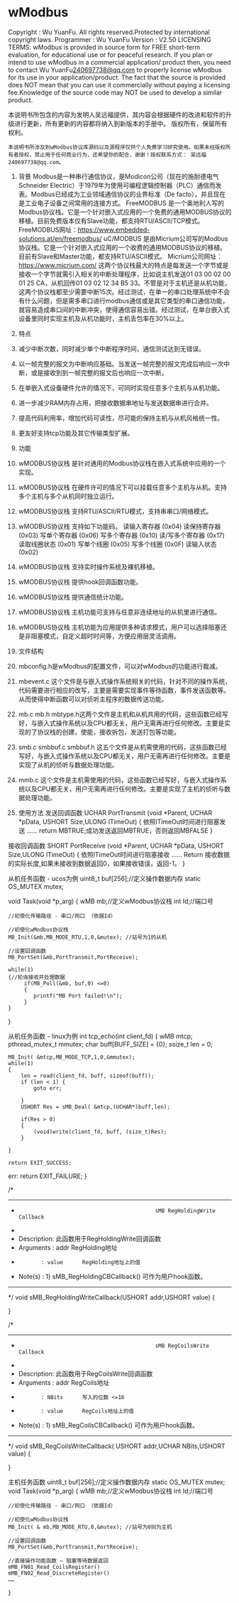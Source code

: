 # wModbus
Copyright   : Wu YuanFu. All rights reserved.Protected by international copyright laws.
Programmer  : Wu YuanFu
Version     : V2.50
LICENSING TERMS:
wModbus is provided in source form for FREE short-term evaluation, for educational use or for peaceful research.  If you plan or intend to use wModbus in a commercial application/ product then, you need to contact Wu YuanFu<240697738@qq.com> to properly license wModbus for its use in your application/product. The fact that the source is provided does NOT mean that you can use it commercially without paying a licensing fee.Knowledge of the source code may NOT be used to develop a similar product.

本说明书所包含的内容为发明人吴远福提供，其内容会根据硬件的改进和软件的升级进行更新，所有更新的内容都将纳入到新版本的手册中。
版权所有，保留所有权利。

	本说明书所涉及到wModbus协议库源码以及源程序仅供个人免费学习研究使用。如果未经版权所有者授权，禁止用于任何商业行为，还希望你的配合，谢谢！授权联系方式： 吴远福 240697738@qq.com。

1.	背景
Modbus是一种串行通信协议，是Modicon公司（现在的施耐德电气 Schneider Electric）于1979年为使用可编程逻辑控制器（PLC）通信而发表。Modbus已经成为工业领域通信协议的业界标准（De facto），并且现在是工业电子设备之间常用的连接方式。
FreeMODBUS 是一个奥地利人写的Modbus协议栈。它是一个针对嵌入式应用的一个免费的通用MODBUS协议的移植。目前免费版本仅有Slave功能，都支持RTU/ASCII/TCP模式。
FreeMODBUS网址：https://www.embedded-solutions.at/en/freemodbus/
uC/MODBUS 是由Micrium公司写的Modbus协议栈。它是一个针对嵌入式应用的一个收费的通用MODBUS协议的移植。目前有Slave和Master功能，都支持RTU/ASCII模式。
Micrium公司网址：https://www.micrium.com/
这两个协议栈最大的特点是每发送一个字节或是接收一个字节就需引入相关的中断处理程序，比如说主机发送01 03 00 02 00 01 25 CA，从机回传01 03 02 12 34 B5 33。不管是对于主机还是从机功能，这两个协议栈都至少需要中断15次。经过测试，在单一的串口处理系统中不会有什么问题，但是需多串口进行modbus通信或是其它类型的串口通信功能，就容易造成串口间的中断冲突，使得通信容易出错。经过测试，在单台嵌入式设备里同时实现主机及从机功能时，主机丢包率在30%以上。

2.	特点
1.	减少中断次数，同时减少单个中断程序时间，通信测试达到无错误。
2.	以一帧完整的报文为中断响应基础。当发送一帧完整的报文完成后响应一次中断，或是接收到到一帧完整的报文后也响应一次中断。
3.	在单嵌入式设备硬件允许的情况下，可同时实现任意多个主机与从机功能。
4.	进一步减少RAM内存占用，把接收数据串地址与发送数据串进行合并。
5.	提高代码利用率，增加代码可读性，尽可能的保持主机与从机风格统一性。
6.	更友好支持tcp功能及其它传输类型扩展。

3.	功能
1.	wMODBUS协议栈 是针对通用的Modbus协议栈在嵌入式系统中应用的一个实现。
2.	wMODBUS协议栈 在硬件许可的情况下可以挂载任意多个主机与从机。支持多个主机与多个从机同时独立运行。
3.	wMODBUS协议栈 支持RTU/ASCII/RTU模式，支持串串口/网络模式。
4.	wMODBUS协议栈 支持如下功能码。
读输入寄存器 (0x04)
读保持寄存器 (0x03)
写单个寄存器 (0x06)
写多个寄存器 (0x10)
读/写多个寄存器 (0x17)
读取线圈状态 (0x01)
写单个线圈 (0x05)
写多个线圈 (0x0F)
读输入状态 (0x02)
5.	wMODBUS协议栈 支持实时操作系统及裸机移植。
6.	wMODBUS协议栈 提供hook回调函数功能。
7.	wMODBUS协议栈 提供通信统计功能。
8.	wMODBUS协议栈 主机功能可支持与任意非连续地址的从机里进行通信。
9.	wMODBUS协议栈 主机功能为应用提供多种请求模式，用户可以选择阻塞还是非阻塞模式，自定义超时时间等，方便应用层灵活调用。
4.	文件结构
1.	mbconfig.h是wModbus的配置文件，可以对wModbus的功能进行裁减。
2.	mbevent.c 这个文件是与嵌入式操作系统相关的代码，针对不同的操作系统，代码需要进行相应的改写，主要是需要实现事件等待函数，事件发送函数等。从而使得中断函数可以对侦听主程序的数据传送功能。
3.	mb.c mb.h mbtype.h这两个文件是主机和从机共用的代码，这些函数已经写好，与嵌入式操作系统以及CPU都无关，用户无需再进行任何修改。主要是实现的了协议栈的创建，使能，接收拆包，发送打包等功能。
4.	smb.c smbbuf.c smbbuf.h 这五个文件是从机需使用的代码，这些函数已经写好，与嵌入式操作系统以及CPU都无关，用户无需再进行任何修改。主要是实现了从机的侦听与数据处理功能。
5.	mmb.c 这个文件是主机需使用的代码，这些函数已经写好，与嵌入式操作系统以及CPU都无关，用户无需再进行任何修改。主要是实现了主机的侦听与数据处理功能。
5.	使用方法
发送回调函数
UCHAR  PortTransmit (void *Parent, UCHAR *pData, USHORT Size,ULONG lTimeOut)
{
	依照lTimeOut时间进行阻塞发送
	……
return MBTRUE;成功发送返回MBTRUE，否则返回MBFALSE
}

接收回调函数
SHORT  PortReceive (void *Parent, UCHAR *pData, USHORT Size,ULONG lTimeOut)
{
	依照lTimeOut时间进行阻塞接收
……
	Return 接收数据的实际长度,如果未接收到数据返回0，如果接收错误，返回-1。
}


从机任务函数 - ucos为例
uint8_t  buf[256];//定义操作数据内存
static OS_MUTEX   mutex;

void  Task(void *p_arg)
{
	wMB  mb;//定义wModbus协议栈
	int Id;//端口号

	//初使化传输路径 - 串口/网口 （依据Id）

	//初使化wModbus协议栈
	MB_Init(&mb,MB_MODE_RTU,1,0,&mutex); //站号为1的从机

	//设置回调函数
	MB_PortSet(&mb,PortTransmit,PortReceive); 

	while(1)
	{//轮询接收并处理数据
	     if(MB_Poll(&mb, buf,0) <=0)
	     { 
	      	printf("MB Port failed!\n");
	  	 }
	}
}

从机任务函数 - linux为例
int tcp_echo(int client_fd)
{
    wMB mtcp;
	pthread_mutex_t mmutex;
    char				buff[BUFF_SIZE]	= {0};
    ssize_t				len				= 0;

	MB_Init( &mtcp,MB_MODE_TCP,1,0,&mmutex);
	while(1)
	{
		len	= read(client_fd, buff, sizeof(buff));
		if (len < 1) {
			goto err;

		}
		USHORT Res = sMB_Deal( &mtcp,(UCHAR*)buff,len);
                
		if(Res > 0)
		{
			(void)write(client_fd, buff, (size_t)Res);
		}
		
	}

    return EXIT_SUCCESS;
 err:
    return EXIT_FAILURE;
}

/*
********************************************************************************************************
*                                                sMB RegHoldingWrite Callback
*
* Description: 此函数用于RegHoldingWrite回调函数
* Arguments  : addr       RegHolding地址
*            : value      RegHolding地址上的值
* Note(s)    : 1) sMB_RegHoldingCBCallback() 可作为用户hook函数。
********************************************************************************************************
*/
void sMB_RegHoldingWriteCallback(USHORT addr,USHORT value)
{

 
}

/*
********************************************************************************************************
*                                                sMB RegCoilsWrite Callback
*
* Description: 此函数用于RegCoilsWrite回调函数
* Arguments  : addr       RegCoils地址
*            : NBits      写入的位数 <=16
*            : value      RegCoils地址上的值
* Note(s)    : 1) sMB_RegCoilsCBCallback() 可作为用户hook函数。
********************************************************************************************************
*/
void sMB_RegCoilsWriteCallback( USHORT addr,UCHAR NBits,USHORT value)
{


}

主机任务函数
uint8_t  buf[256];//定义操作数据内存
static OS_MUTEX   mutex;
void  Task(void *p_arg)
{
	wMB  mb;//定义wModbus协议栈
	int Id;//端口号

	//初使化传输路径 - 串口/网口 （依据Id）

	//初使化wModbus协议栈
	MB_Init( & mb,MB_MODE_RTU,0,&mutex); //站号为0则为主机

	//设置回调函数
	MB_PortSet(&mb,PortTransmit,PortReceive); 

	//直接操作功能函数 – 阻塞等待数据返回
	mMB_FN01_Read_CoilsRegister()
	mMB_FN02_Read_DiscreteRegister()
	……
}




